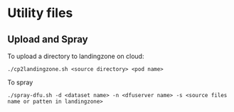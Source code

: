 # Utility files
## Upload and Spray
To upload a directory to landingzone on cloud:
```code
./cp2landingzone.sh <source directory> <pod name>
```

To spray
```code
./spray-dfu.sh -d <dataset name> -n <dfuserver name> -s <source files name or patten in landingzone>
```
